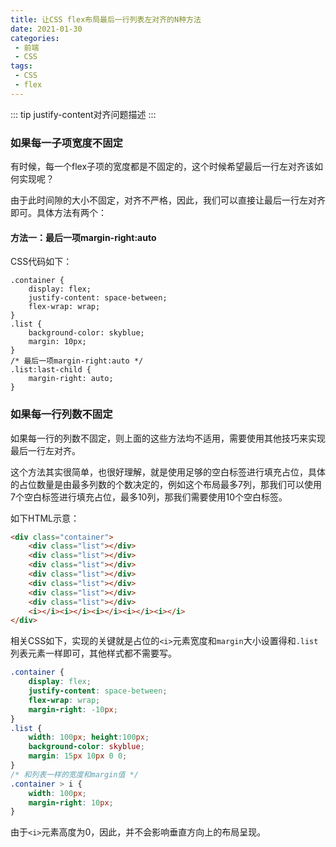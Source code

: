 ```yaml
---
title: 让CSS flex布局最后一行列表左对齐的N种方法
date: 2021-01-30
categories:
 - 前端
 - CSS
tags: 
 - CSS
 - flex
---
```


::: tip
justify-content对齐问题描述
::: 



### 如果每一子项宽度不固定

有时候，每一个flex子项的宽度都是不固定的，这个时候希望最后一行左对齐该如何实现呢？

由于此时间隙的大小不固定，对齐不严格，因此，我们可以直接让最后一行左对齐即可。具体方法有两个：

#### 方法一：最后一项margin-right:auto

CSS代码如下：

```
.container {
    display: flex;
    justify-content: space-between;
    flex-wrap: wrap;
}
.list {
    background-color: skyblue;
    margin: 10px;
}
/* 最后一项margin-right:auto */
.list:last-child {
    margin-right: auto;
}
```

### 如果每一行列数不固定

如果每一行的列数不固定，则上面的这些方法均不适用，需要使用其他技巧来实现最后一行左对齐。

这个方法其实很简单，也很好理解，就是使用足够的空白标签进行填充占位，具体的占位数量是由最多列数的个数决定的，例如这个布局最多7列，那我们可以使用7个空白标签进行填充占位，最多10列，那我们需要使用10个空白标签。

如下HTML示意：

```html
<div class="container">
    <div class="list"></div>
    <div class="list"></div>
    <div class="list"></div>
    <div class="list"></div>
    <div class="list"></div>
    <div class="list"></div>
    <div class="list"></div>
    <i></i><i></i><i></i><i></i><i></i>
</div>
```

相关CSS如下，实现的关键就是占位的`<i>`元素宽度和`margin`大小设置得和`.list`列表元素一样即可，其他样式都不需要写。

```css
.container {
    display: flex;
    justify-content: space-between;
    flex-wrap: wrap;
    margin-right: -10px;
}
.list {
    width: 100px; height:100px;
    background-color: skyblue;
    margin: 15px 10px 0 0;
}
/* 和列表一样的宽度和margin值 */
.container > i {
    width: 100px;
    margin-right: 10px;
}
```

由于`<i>`元素高度为0，因此，并不会影响垂直方向上的布局呈现。

